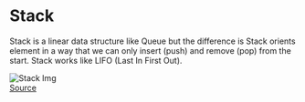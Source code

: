 # Stack

Stack is a linear data structure like Queue but the difference is Stack orients element in a way that we can only insert (push) and remove (pop) from the start. Stack works like LIFO (Last In First Out).

![Stack Img](https://media.geeksforgeeks.org/wp-content/cdn-uploads/20230726165552/Stack-Data-Structure.png)<br>
[Source](https://www.geeksforgeeks.org/stack-data-structure/)<br>
